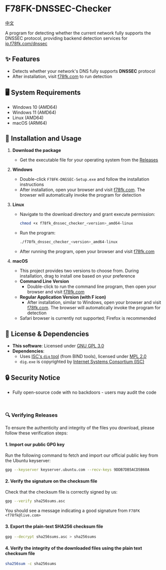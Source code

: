 # F78FK-DNSSEC-Checker
 
[中文](./README.md)

A program for detecting whether the current network fully supports the DNSSEC protocol, providing backend detection services for [ip.f78fk.com/dnssec](https://ip.f78fk.com/dnssec)

## ✨ Features
- Detects whether your network's DNS fully supports **DNSSEC** protocol
- After installation, visit [f78fk.com](https://ip.f78fk.com/dnssec) to run detection

## 🖥️ System Requirements
- Windows 10 (AMD64)
- Windows 11 (AMD64)
- Linux (AMD64)
- macOS (ARM64)

## 🚀 Installation and Usage

1. **Download the package**  
   - Get the executable file for your operating system from the [Releases](https://github.com/liuyuf78fk/F78FK-DNSSEC-Checker/releases)

2. **Windows**  
   - Double-click `F78FK-DNSSEC-Setup.exe` and follow the installation instructions  
   - After installation, open your browser and visit [f78fk.com](https://ip.f78fk.com/dnssec). The browser will automatically invoke the program for detection

3. **Linux**  
   - Navigate to the download directory and grant execute permission:  
     ```bash
     chmod +x f78fk_dnssec_checker_<version>_amd64-linux
     ```  
   - Run the program:  
     ```bash
     ./f78fk_dnssec_checker_<version>_amd64-linux
     ```  
   - After running the program, open your browser and visit [f78fk.com](https://ip.f78fk.com/dnssec)

4. **macOS**  
   - This project provides two versions to choose from. During installation, drag to install one based on your preference  
   - **Command Line Version**  
     - Double-click to run the command line program, then open your browser and visit [f78fk.com](https://ip.f78fk.com/dnssec)  
   - **Regular Application Version (with F icon)**  
     - After installation, similar to Windows, open your browser and visit [f78fk.com](https://ip.f78fk.com/dnssec). The browser will automatically invoke the program for detection  
   - Safari browser is currently not supported; Firefox is recommended

## 📜 License & Dependencies
- **This software**: Licensed under [GNU GPL 3.0](./LICENSE)
- **Dependencies**:
  - Uses [ISC's `dig` tool](https://www.isc.org/downloads/) (from BIND tools), licensed under [MPL 2.0](dig/MPL-2.0.txt)
  - `dig.exe` is copyrighted by [Internet Systems Consortium (ISC)](https://www.isc.org/)

## 🔒 Security Notice
- Fully open-source code with no backdoors - users may audit the code


<br>

### 🔍 Verifying Releases

To ensure the authenticity and integrity of the files you download, please follow these verification steps:

#### 1. Import our public GPG key

Run the following command to fetch and import our official public key from the Ubuntu keyserver:

```bash
gpg --keyserver keyserver.ubuntu.com --recv-keys 9DDB7DB5ACD5B60A
```

####  2. Verify the signature on the checksum file

Check that the checksum file is correctly signed by us:

```bash
gpg --verify sha256sums.asc
```

You should see a message indicating a good signature from `F78FK <f78fk@live.com>`

#### 3. Export the plain-text SHA256 checksum file

```bash
gpg --decrypt sha256sums.asc > sha256sums
```

#### 4. Verify the integrity of the downloaded files using the plain text checksum file

```bash
sha256sum -c sha256sums
```